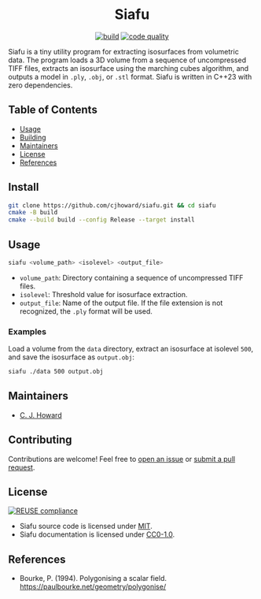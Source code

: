 <!--
SPDX-FileCopyrightText: 2023 C. J. Howard
SPDX-License-Identifier: CC0-1.0
-->

<div align="center">

# Siafu

[![build](https://github.com/cjhoward/siafu/actions/workflows/build.yml/badge.svg)](https://github.com/cjhoward/siafu/actions/workflows/build.yml)
[![code quality](https://app.codacy.com/project/badge/Grade/23dc62d0303f4d20a8f15ec8d6a1eea2)](https://app.codacy.com/gh/cjhoward/siafu/dashboard)

</div>

Siafu is a tiny utility program for extracting isosurfaces from volumetric data. The program loads a 3D volume from a sequence of uncompressed TIFF files, extracts an isosurface using the marching cubes algorithm, and outputs a model in `.ply`, `.obj`, or `.stl` format. Siafu is written in C++23 with zero dependencies.

## Table of Contents

- [Usage](#usage)
- [Building](#building)
- [Maintainers](#maintainers)
- [License](#license)
- [References](#references)

## Install

```bash
git clone https://github.com/cjhoward/siafu.git && cd siafu
cmake -B build
cmake --build build --config Release --target install
```

## Usage

```bash
siafu <volume_path> <isolevel> <output_file>
```

- `volume_path`: Directory containing a sequence of uncompressed TIFF files.
- `isolevel`: Threshold value for isosurface extraction.
- `output_file`: Name of the output file. If the file extension is not recognized, the `.ply` format will be used.

### Examples

Load a volume from the `data` directory, extract an isosurface at isolevel `500`, and save the isosurface as `output.obj`:

```bash
siafu ./data 500 output.obj
```

## Maintainers

- [C. J. Howard](https://github.com/cjhoward)

## Contributing

Contributions are welcome! Feel free to [open an issue](https://github.com/cjhoward/siafu/issues) or [submit a pull request](https://github.com/cjhoward/siafu/pulls).

## License

[![REUSE compliance](https://github.com/cjhoward/siafu/actions/workflows/reuse.yml/badge.svg)](https://github.com/cjhoward/siafu/actions/workflows/reuse.yml)

- Siafu source code is licensed under [MIT](./LICENSES/MIT.txt).
- Siafu documentation is licensed under [CC0-1.0](./LICENSES/CC0-1.0.txt).

## References

- Bourke, P. (1994). Polygonising a scalar field. <https://paulbourke.net/geometry/polygonise/>
